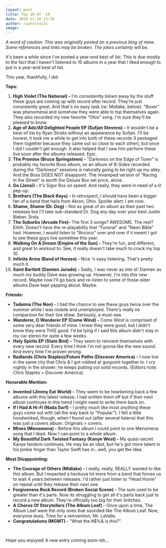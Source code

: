 ```yaml
---
layout: post
title: Top 10 Of '10
date: 2010-12-29 23:39
author: ryanstraits
image: 
---
```

*A word of caution: This was originally posted on a previous blog of mine. Some references and links may be broken. The jokes certainly will be.*


<div id="_mcePaste">It's been a while since I've posted a year-end best of list. This is due mostly to the fact that I haven't listened to 10 albums in a year that I liked enough to put in a year-end best of list.</div>
<div></div>
<div></div>
<p></p>
<div></div>
<div></div>
<div></div>
<div>
<p>This year, thankfully, I did.</p>
</div>
<div></div>
<div></div>
<div></div>
<div></div>
<div></div>
<div><strong>Tops:</strong></div>
<div id="_mcePaste"><ol>
<li><strong>High Violet (The National) -</strong> I'm consistently blown away by the stuff these guys are coming up with record after record.&nbsp;They're just consistently great. And that's no easy task (re: Midlake, below).&nbsp;"Boxer" was phenomenal and somehow they were able to top themselves again. They also recorded my new favorite "Ohio" song. I'm sure they'll be pleased to know.</li>
<li><strong>Age of Adz/All Delighted People EP (</strong><strong>Sufjan Stevens)&nbsp;</strong><strong>- </strong>It wouldn't be a best-of list by Ryan Straits without an appearance by Sufjan. I'll be honest, it took me a while to get into both of these records (I packaged them together because they came out so close to each other), but once I did I couldn't get enough. It also helped that I saw him perform these live soon after the albums released. Epic.&nbsp;</li>
<li><strong>The Promise (</strong><strong>Bruce Springsteen)&nbsp;</strong><strong>- </strong>"Darkness on the Edge of Town" is probably my favorite Boss album, so an album of B-Sides recorded during the "Darkness" sessions is naturally going to be right up my alley. And the Boss DOES NOT disappoint. The revamped version of "Racing In the Street" is worth the Deluxe Box set price, alone.&nbsp;</li>
<li><strong>Go (</strong><strong>Jonsi)&nbsp;</strong><strong>- </strong>It's Sigur Ros on speed. And really, they were in need of a lil pep-up.</li>
<li><strong>Brothers (</strong><strong>The Black Keys) - </strong>In retrospect, I should have been a bigger fan of a band that hails from Akron, Ohio. Spoiler alert: I am now.</li>
<li><strong>Shame, Shame (</strong><strong>Dr. Dog)&nbsp;</strong><strong>-</strong> Not as great of an album as their past two releases but I'll take sub-standard Dr. Dog any day over your best Justin Bieber. Srsly.</li>
<li><strong>The Suburbs (</strong><strong>Arcade Fire)</strong><strong>- </strong>The first 3 songs? AWESOME. The rest? Ehhh. Doesn't have the re-playability that "Funeral" and "Neon Bible" had. However, I would listen to "Rococo" over and over if it meant I got to see these guys live sometime this year.</li>
<li><strong>Walking On A Dream (Empire of the Sun) - </strong>They're fun, and different, and great to workout to. See, it really doesn't take much to crack my top 10.</li>
<li><strong>Infinite Arms (Band of Horses) - </strong>Nice 'n easy listening. That's pretty much it.&nbsp;</li>
<li><strong>Saint Bartlett (Damien Jurado) -</strong> Sadly, I was never as into ol' Damien as much my buddy Dave was growing up. However, I'm into this new record. Maybe now I'll go back and re-listen to some of those older albums Dave kept yapping about. Maybe.</li>
</ol></div>
<div></div>
<div></div>
<div id="_mcePaste"></div>
<div id="_mcePaste"></div>
<div id="_mcePaste"><strong>Friends:</strong></div>
<div id="_mcePaste">
<ul>
<li><strong>Tadaima (The Non) -</strong>&nbsp;I had the chance to see these guys twice over the summer while I was mobile and unemployed. There's really no comparison for their live show. Seriously, a must-see.</li>
<li><strong>Wanderer, O Wanderer EP (Come Wind) -</strong> Come Wind is comprised of some very dear friends of mine. I knew they were good, but I didn't know they were THIS good. I'd be lying if I said this album didn't stay in my car stereo for quite a few weeks.</li>
<li><strong>Holy Spirits EP (State Bird) -</strong>&nbsp;They seem to reinvent themselves with every new record. Every time I think I'm not gonna like the new sound. And every time I'm proven wrong.</li>
<li><strong>Badlands (Chris Staples)/Future Paths (Discover America) -</strong> I now live in the same city that Chris &amp; I got robbed at gunpoint together in. I cry nightly in the shower; he keeps putting out solid records. (Editors note: Chris Staples = Discover America)</li>
</ul>
</div>
<div></div>
<div></div>
<div id="_mcePaste"></div>
<div id="_mcePaste"></div>
<div id="_mcePaste"><strong>Honorable Mention:</strong></div>
<div id="_mcePaste">
<ul>
<li><strong>Invented (Jimmy Eat World) -</strong> They seem to be hearkening back a few albums with this latest release. I had written them off but if their next album continues in this trend I might need to write them back on.</li>
<li><strong>If I Had A Hi-Fi (Nada Surf) -</strong> I pretty much like most anything these guys come out with (all the way back to "Popular"). I felt a little hoodwinked, though, when I found out (after several listens) that this was just a covers album. Originals &gt; covers.</li>
<li><strong>Mines (Menomena) -</strong> Before this album I could point to one Menomena song that I liked. Now I can point to a whole album.</li>
<li><strong>My Beautiful Dark Twisted Fantasy (Kanye West) - </strong>My quasi-secret Kanye fandom continues. He may be an idiot, but he's got more talent in his pinkie finger than Taylor Swift has in...well, you get the idea.</li>
</ul>
</div>
<div></div>
<div></div>
<div id="_mcePaste"></div>
<div id="_mcePaste"></div>
<div id="_mcePaste"><strong>Most Disappointing:</strong></div>
<div></div>
<div id="_mcePaste">
<ul>
<li><strong>The Courage of Others (Midlake) - </strong>I really, really, REALLY wanted to like this album. But I expected a heckuva lot more from a band that forces us to wait 4 years between releases. I'd rather just listen to "Head Home" on repeat until they release their next one.</li>
<li><strong>Forgiveness Rock Record (Broken Social Scene) - </strong>The sum used to be greater than it's parts. Now its struggling to get all it's parts back just to record a new album. They're officially too big for their britches.</li>
<li><strong>A Chorus Of Storytellers (The Album Leaf) -</strong> Once upon a time, The Album Leaf were the only ones that sounded like The Album Leaf. Now, everyone does. Time for a reinvention, Mr. LaValle.</li>
<li><strong>Congratulations (MGMT) - </strong>"What the #$%&amp; is this?"</li>
</ul>
</div>
<p>&nbsp;</p>
<p>Hope you enjoyed! A new entry coming soon-ish...</p>
<p>&nbsp;</p>

